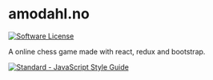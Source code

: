 # amodahl.no

[![Software License](https://img.shields.io/badge/license-BSD-brightgreen.svg?style=flat-square)](LICENSE.md)

A online chess game made with react, redux and bootstrap.

[![Standard - JavaScript Style Guide](https://cdn.rawgit.com/feross/standard/master/badge.svg)](https://github.com/feross/standard)
